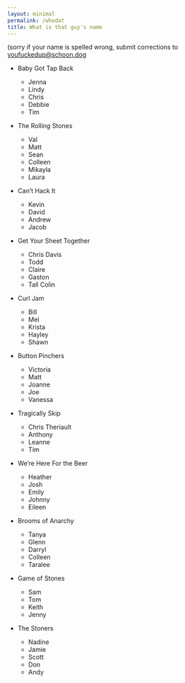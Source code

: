 ```yaml
---
layout: minimal
permalink: /whodat
title: What is that guy's name
---
```



(sorry if your name is spelled wrong, submit corrections to [youfuckedup@schoon.dog](mailto:youfuckedup@schoon.dog)



* Baby Got Tap Back
    * Jenna
    * Lindy
    * Chris
    * Debbie
    * Tim
* The Rolling Stones
    * Val
    * Matt
    * Sean
    * Colleen
    * Mikayla 
    * Laura

* Can’t Hack It
    * Kevin
    * David
    * Andrew
    * Jacob

* Get Your Sheet Together
    * Chris Davis
    * Todd 
    * Claire
    * Gaston
    * Tall Colin

* Curl Jam 
    * Bill
    * Mel
    * Krista
    * Hayley
    * Shawn

* Button Pinchers
    * Victoria
    * Matt
    * Joanne
    * Joe
    * Vanessa

* Tragically Skip
    * Chris Theriault
    * Anthony 
    * Leanne
    * Tim

* We’re Here For the Beer
    * Heather
    * Josh
    * Emily
    * Johnny
    * Eileen


* Brooms of Anarchy
    * Tanya
    * Glenn
    * Darryl
    * Colleen
    * Taralee 

* Game of Stones
    * Sam
    * Tom 
    * Keith 
    * Jenny

* The Stoners
    * Nadine
    * Jamie
    * Scott
    * Don
    * Andy
